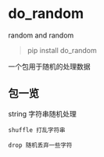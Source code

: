 # do_random
random and random

>pip install do_random

一个包用于随机的处理数据

## 包一览
string 字符串随机处理

    shuffle 打乱字符串

    drop 随机丢弃一些字符
